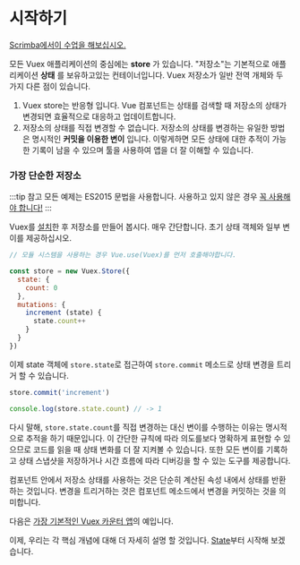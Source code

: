 # 시작하기

<div class="scrimba"><a href="https://scrimba.com/p/pnyzgAP/cMPa2Uk" target="_blank" rel="noopener noreferrer">Scrimba에서이 수업을 해보십시오.</a></div>

모든 Vuex 애플리케이션의 중심에는 **store** 가 있습니다. "저장소"는 기본적으로 애플리케이션 **상태** 를 보유하고있는 컨테이너입니다. Vuex 저장소가 일반 전역 개체와 두 가지 다른 점이 있습니다.

1. Vuex store는 반응형 입니다. Vue 컴포넌트는 상태를 검색할 때 저장소의 상태가 변경되면 효율적으로 대응하고 업데이트합니다.
2. 저장소의 상태를 직접 변경할 수 없습니다. 저장소의 상태를 변경하는 유일한 방법은 명시적인 **커밋을 이용한 변이** 입니다. 이렇게하면 모든 상태에 대한 추적이 가능한 기록이 남을 수 있으며 툴을 사용하여 앱을 더 잘 이해할 수 있습니다.

### 가장 단순한 저장소

:::tip 참고
모든 예제는 ES2015 문법을 사용합니다. 사용하고 있지 않은 경우 [꼭 사용해야 합니다!](https://babeljs.io/docs/learn-es2015/)
:::

Vuex를 [설치](../installation.md)한 후 저장소를 만들어 봅시다. 매우 간단합니다. 초기 상태 객체와 일부 변이를 제공하십시오.

``` js
// 모듈 시스템을 사용하는 경우 Vue.use(Vuex)를 먼저 호출해야합니다.

const store = new Vuex.Store({
  state: {
    count: 0
  },
  mutations: {
    increment (state) {
      state.count++
    }
  }
})
```

이제 state 객체에 `store.state`로 접근하여 `store.commit` 메소드로 상태 변경을 트리거 할 수 있습니다.

``` js
store.commit('increment')

console.log(store.state.count) // -> 1
```

다시 말해, `store.state.count`를 직접 변경하는 대신 변이를 수행하는 이유는 명시적으로 추적을 하기 때문입니다. 이 간단한 규칙에 따라 의도를보다 명확하게 표현할 수 있으므로 코드를 읽을 때 상태 변화를 더 잘 지켜볼 수 있습니다. 또한 모든 변이를 기록하고 상태 스냅샷을 저장하거나 시간 흐름에 따라 디버깅을 할 수 있는 도구를 제공합니다.

컴포넌트 안에서 저장소 상태를 사용하는 것은 단순히 계산된 속성 내에서 상태를 반환하는 것입니다. 변경을 트리거하는 것은 컴포넌트 메소드에서 변경을 커밋하는 것을 의미합니다.

다음은 [가장 기본적인 Vuex 카운터 앱](https://jsfiddle.net/n9jmu5v7/1269/)의 예입니다.

이제, 우리는 각 핵심 개념에 대해 더 자세히 설명 할 것입니다. [State](state.md)부터 시작해 보겠습니다.
